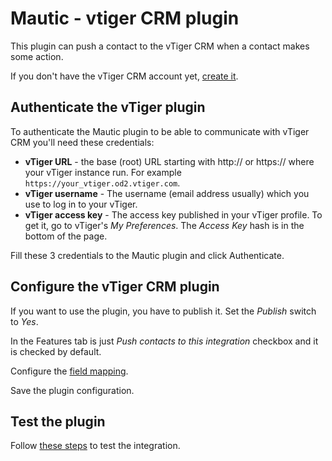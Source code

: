 # Mautic - vtiger CRM plugin

This plugin can push a contact to the vTiger CRM when a contact makes some action.

If you don't have the vTiger CRM account yet, [create it](https://www.vtiger.com/).

## Authenticate the vTiger plugin

To authenticate the Mautic plugin to be able to communicate with vTiger CRM you'll need these credentials:

- **vTiger URL** - the base (root) URL starting with http:// or https:// where your vTiger instance run. For example `https://your_vtiger.od2.vtiger.com`.
- **vTiger username** - The username (email address usually) which you use to log in to your vTiger.
- **vTiger access key** - The access key published in your vTiger profile. To get it, go to vTiger's *My Preferences*. The *Access Key* hash is in the bottom of the page.

Fill these 3 credentials to the Mautic plugin and click Authenticate.

## Configure the vTiger CRM plugin

If you want to use the plugin, you have to publish it. Set the *Publish* switch to *Yes*.

In the Features tab is just *Push contacts to this integration* checkbox and it is checked by default.

Configure the [field mapping](./../plugins/field_mapping.html).

Save the plugin configuration.

## Test the plugin

Follow [these steps](./../plugins/integration_test.html) to test the integration.
